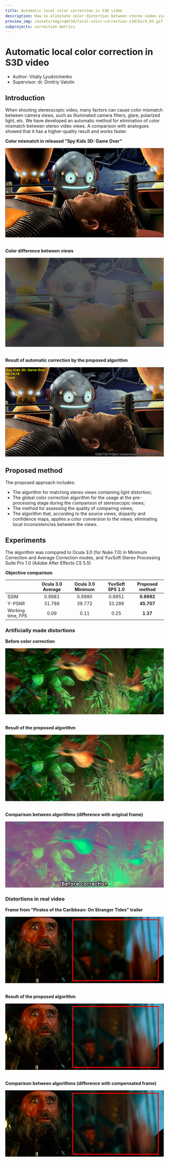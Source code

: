 ```yaml
---
title: Automatic local color correction in S3D video
description: How to eliminate color distortion between stereo video views?
preview_img: /assets/img/vqmt3d/local-color-correction-s3d/bird_03.gif
subprojects: correction metrics
---
```


# Automatic local color correction in S3D video

- Author: Vitaliy Lyudvichenko
- Supervisor: dr. Dmitriy Vatolin


## Introduction
When shooting stereoscopic video, many factors can cause color mismatch between camera views, such as illuminated camera filters, glare, polarized light, etc. We have developed an automatic method for elimination of color mismatch between stereo video views. A comparison with analogues showed that it has a higher-quality result and works faster.

<p><b>Color mismatch in released "Spy Kids 3D: Game Over"</b></p>

![Example of color distortion, "Spy Kids 3D: Game Over", 0:14:19](/assets/img/vqmt3d/local-color-correction-s3d/spy_kids_01.gif)

<p><br/><b>Color difference between views</b></p>

![Color difference between views](/assets/img/vqmt3d/local-color-correction-s3d/spy_kids_02.png)

<p><br/><b>Result of automatic correction by the proposed algorithm</b></p>

![Corrected colors](/assets/img/vqmt3d/local-color-correction-s3d/spy_kids_03.gif)


## Proposed method

The proposed approach includes:
- The algorithm for matching stereo views containing light distortion;
- The global color correction algorithm for the usage at the pre-processing stage during the comparison of stereoscopic views;
- The method for assessing the quality of comparing views;
- The algorithm that, according to the source views, disparity and confidence maps, applies a color conversion to the views, eliminating local inconsistencies between the views.


## Experiments

The algorithm was compared to Ocula&nbsp;3.0 (for&nbsp;Nuke&nbsp;7.0) in Minimum Correction and Average Correction modes, and YuvSoft Stereo Processing Suite Pro&nbsp;1.0 (Adobe After Effects CS&nbsp;5.5)

<p><b>Objective comparison</b></p>

<table class="with-borders">
<thead>
<tr>
<th></th>
<th style="text-align:center">Ocula 3.0 Average</th>
<th style="text-align:center">Ocula 3.0 Minimum</th>
<th style="text-align:center">YuvSoft SPS 1.0</th>
<th style="text-align:center">Proposed method</th>
</tr>
</thead>
<tbody>
<tr>
<td>SSIM</td>
<td style="text-align:center">0.9981</td>
<td style="text-align:center">0.9980</td>
<td style="text-align:center">0.9951</td>
<td style="text-align:center"><strong>0.9992</strong></td>
</tr>
<tr>
<td>Y-PSNR</td>
<td style="text-align:center">31.786</td>
<td style="text-align:center">39.772</td>
<td style="text-align:center">33.289</td>
<td style="text-align:center"><strong>45.707</strong></td>
</tr>
<tr>
<td>Working time, FPS</td>
<td style="text-align:center">0.09</td>
<td style="text-align:center">0.11</td>
<td style="text-align:center">0.25</td>
<td style="text-align:center"><strong>1.37</strong></td>
</tr>
</tbody>
</table>


### Artificially made distortions

<p><b>Before color correction</b></p>

![Artificial distortion](/assets/img/vqmt3d/local-color-correction-s3d/bird_01.gif)

<p><br/><b>Result of the proposed algorithm</b></p>

![Automatically corrected colors](/assets/img/vqmt3d/local-color-correction-s3d/bird_02.gif)

<p><br/><b>Comparison between algorithms (difference with original frame)</b></p>

![Comparison of color difference](/assets/img/vqmt3d/local-color-correction-s3d/bird_03.gif)

### Distortions in real video

<p><b>Frame from "Pirates of the Caribbean: On Stranger Tides" trailer</b></p>

![Distortions in real video](/assets/img/vqmt3d/local-color-correction-s3d/pirates_01.gif)

<p><br/><b>Result of the proposed algorithm</b></p>

![Automatically corrected colors](/assets/img/vqmt3d/local-color-correction-s3d/pirates_02.gif)

<p><br/><b>Comparison between algorithms (difference with compensated frame)</b></p>

![Comparison of color difference](/assets/img/vqmt3d/local-color-correction-s3d/pirates_03.gif)
